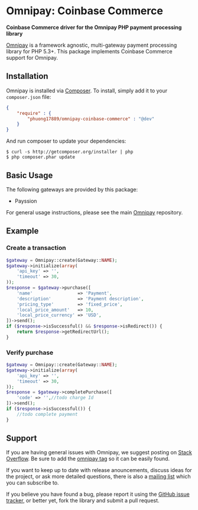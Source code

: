 # Omnipay: Coinbase Commerce

**Coinbase Commerce driver for the Omnipay PHP payment processing library**

[Omnipay](https://github.com/omnipay/omnipay) is a framework agnostic, multi-gateway payment processing library for PHP
5.3+. This package implements Coinbase Commerce support for Omnipay.

## Installation

Omnipay is installed via [Composer](http://getcomposer.org/). To install, simply add it to your `composer.json` file:

```json
{
	"require" : {
		"phuong17889/omnipay-coinbase-commerce" : "@dev"
	}
}
```

And run composer to update your dependencies:

    $ curl -s http://getcomposer.org/installer | php
    $ php composer.phar update

## Basic Usage

The following gateways are provided by this package:

* Payssion

For general usage instructions, please see the main [Omnipay](https://github.com/omnipay/omnipay)
repository.

## Example

### Create a transaction

```php
$gateway = Omnipay::create(Gateway::NAME);
$gateway->initialize(array(
    'api_key' => '',
    'timeout' => 30,
));
$response = $gateway->purchase([
    'name'                 => 'Payment',
    'description'          => 'Payment description',
    'pricing_type'         => 'fixed_price',
    'local_price_amount'   => 10,
    'local_price_currency' => 'USD',
])->send();
if ($response->isSuccessful() && $response->isRedirect()) {
    return $response->getRedirectUrl();
}
```

### Verify purchase

```php
$gateway = Omnipay::create(Gateway::NAME);
$gateway->initialize(array(
    'api_key' => '',
    'timeout' => 30,
));
$response = $gateway->completePurchase([
    'code' => '',//todo charge Id
])->send();
if ($response->isSuccessful()) {
    //todo complete payment
}
```

## Support

If you are having general issues with Omnipay, we suggest posting on
[Stack Overflow](http://stackoverflow.com/). Be sure to add the
[omnipay tag](http://stackoverflow.com/questions/tagged/omnipay) so it can be easily found.

If you want to keep up to date with release anouncements, discuss ideas for the project, or ask more detailed questions,
there is also a [mailing list](https://groups.google.com/forum/#!forum/omnipay) which you can subscribe to.

If you believe you have found a bug, please report it using
the [GitHub issue tracker](https://github.com/phuong17889/omnipay-coinbase-commerce/issues), or better yet, fork the
library and submit a pull request.
